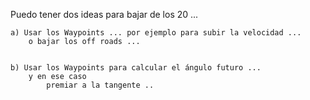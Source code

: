 Puedo tener dos ideas para bajar de los 20 ...

    a) Usar los Waypoints ... por ejemplo para subir la velocidad ...
        o bajar los off roads ...


    b) Usar los Waypoints para calcular el ángulo futuro ...
        y en ese caso 
            premiar a la tangente ..


